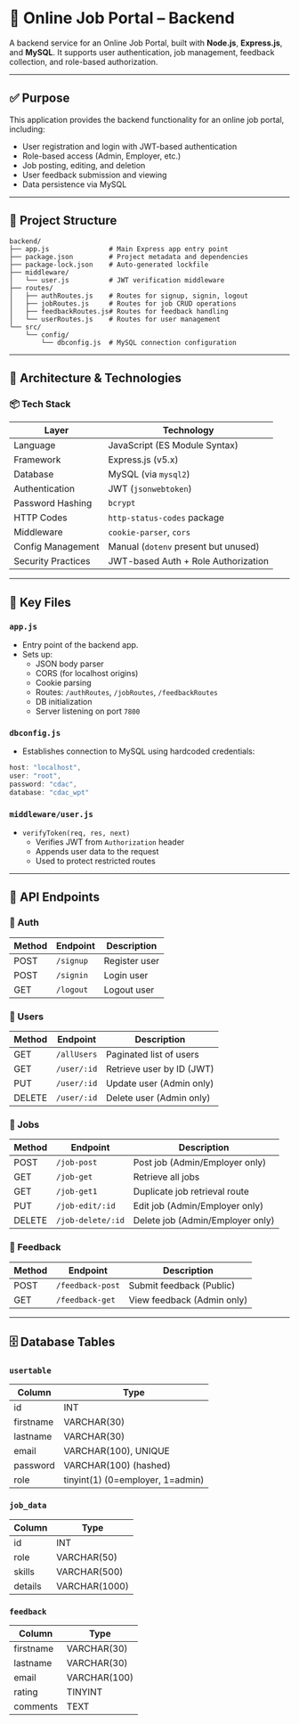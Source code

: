 
# 🧾 Online Job Portal – Backend

A backend service for an Online Job Portal, built with **Node.js**, **Express.js**, and **MySQL**. It supports user authentication, job management, feedback collection, and role-based authorization.

---

## ✅ Purpose

This application provides the backend functionality for an online job portal, including:

- User registration and login with JWT-based authentication  
- Role-based access (Admin, Employer, etc.)  
- Job posting, editing, and deletion  
- User feedback submission and viewing  
- Data persistence via MySQL

---

## 📁 Project Structure

```
backend/
├── app.js               # Main Express app entry point
├── package.json         # Project metadata and dependencies
├── package-lock.json    # Auto-generated lockfile
├── middleware/
│   └── user.js          # JWT verification middleware
├── routes/
│   ├── authRoutes.js    # Routes for signup, signin, logout
│   ├── jobRoutes.js     # Routes for job CRUD operations
│   ├── feedbackRoutes.js# Routes for feedback handling
│   └── userRoutes.js    # Routes for user management
└── src/
    └── config/
        └── dbconfig.js  # MySQL connection configuration
```

---

## 🧱 Architecture & Technologies

### 📦 Tech Stack

| Layer              | Technology                            |
|--------------------|----------------------------------------|
| Language           | JavaScript (ES Module Syntax)          |
| Framework          | Express.js (v5.x)                      |
| Database           | MySQL (via `mysql2`)                   |
| Authentication     | JWT (`jsonwebtoken`)                   |
| Password Hashing   | `bcrypt`                               |
| HTTP Codes         | `http-status-codes` package            |
| Middleware         | `cookie-parser`, `cors`                |
| Config Management  | Manual (`dotenv` present but unused)   |
| Security Practices | JWT-based Auth + Role Authorization    |

---

## 📂 Key Files

### `app.js`
- Entry point of the backend app.
- Sets up:
  - JSON body parser
  - CORS (for localhost origins)
  - Cookie parsing
  - Routes: `/authRoutes`, `/jobRoutes`, `/feedbackRoutes`
  - DB initialization
  - Server listening on port `7800`

### `dbconfig.js`
- Establishes connection to MySQL using hardcoded credentials:
```js
host: "localhost",
user: "root",
password: "cdac",
database: "cdac_wpt"
```

### `middleware/user.js`
- `verifyToken(req, res, next)`
  - Verifies JWT from `Authorization` header
  - Appends user data to the request
  - Used to protect restricted routes

---

## 📘 API Endpoints

### 🔑 Auth
| Method | Endpoint  | Description        |
|--------|-----------|--------------------|
| POST   | `/signup` | Register user      |
| POST   | `/signin` | Login user         |
| GET    | `/logout` | Logout user        |

### 👤 Users
| Method | Endpoint    | Description                   |
|--------|-------------|-------------------------------|
| GET    | `/allUsers` | Paginated list of users       |
| GET    | `/user/:id` | Retrieve user by ID (JWT)     |
| PUT    | `/user/:id` | Update user (Admin only)      |
| DELETE | `/user/:id` | Delete user (Admin only)      |

### 💼 Jobs
| Method | Endpoint          | Description                       |
|--------|-------------------|-----------------------------------|
| POST   | `/job-post`       | Post job (Admin/Employer only)    |
| GET    | `/job-get`        | Retrieve all jobs                 |
| GET    | `/job-get1`       | Duplicate job retrieval route     |
| PUT    | `/job-edit/:id`   | Edit job (Admin/Employer only)    |
| DELETE | `/job-delete/:id` | Delete job (Admin/Employer only)  |

### 💬 Feedback
| Method | Endpoint         | Description                     |
|--------|------------------|---------------------------------|
| POST   | `/feedback-post` | Submit feedback (Public)        |
| GET    | `/feedback-get`  | View feedback (Admin only)      |

---

## 🗄️ Database Tables

### `usertable`
| Column    | Type                              |
|-----------|-----------------------------------|
| id        | INT                               |
| firstname | VARCHAR(30)                       |
| lastname  | VARCHAR(30)                       |
| email     | VARCHAR(100), UNIQUE              |
| password  | VARCHAR(100) (hashed)             |
| role      | tinyint(1) (0=employer, 1=admin)  |

### `job_data`
| Column  | Type          |
|---------|---------------|
| id      | INT           |
| role    | VARCHAR(50)   |
| skills  | VARCHAR(500)  |
| details | VARCHAR(1000) |

### `feedback`
| Column    | Type         |
|-----------|--------------|
| firstname | VARCHAR(30)  |
| lastname  | VARCHAR(30)  |
| email     | VARCHAR(100) |
| rating    | TINYINT      |
| comments  | TEXT         |
